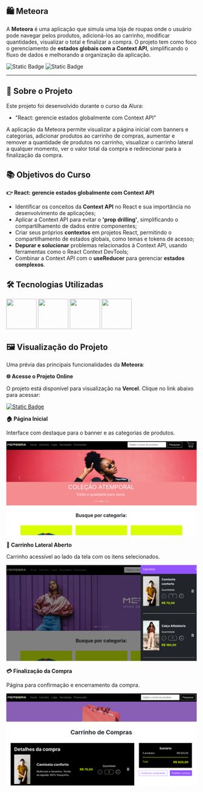 ## 🛍️ Meteora

A **Meteora** é uma aplicação que simula uma loja de roupas onde o usuário pode navegar pelos produtos, adicioná-los ao carrinho, modificar quantidades, visualizar o total e finalizar a compra. O projeto tem como foco o gerenciamento de **estados globais com a Context API**, simplificando o fluxo de dados e melhorando a organização da aplicação.

![Static Badge](https://img.shields.io/badge/Conclu%C3%ADdo-label?style=for-the-badge&label=Status) ![Static Badge](https://img.shields.io/badge/Alura-label?style=for-the-badge&label=Curso&color=%23000080)

<hr>

## 🚀 Sobre o Projeto

Este projeto foi desenvolvido durante o curso da Alura:

* "React: gerencie estados globalmente com Context API"
  
A aplicação da Meteora permite visualizar a página inicial com banners e categorias, adicionar produtos ao carrinho de compras, aumentar e remover a quantidade de produtos no carrinho, visualizar o carrinho lateral a qualquer momento, ver o valor total da compra e redirecionar para a finalização da compra.

## 📚 Objetivos do Curso

**👉 React: gerencie estados globalmente com Context API**

* Identificar os conceitos da **Context API** no React e sua importância no desenvolvimento de aplicações;
* Aplicar a Context API para evitar o **'prop drilling'**, simplificando o compartilhamento de dados entre componentes;
* Criar seus próprios **contextos** em projetos React, permitindo o compartilhamento de estados globais, como temas e tokens de acesso;
* **Depurar e solucionar** problemas relacionados à Context API, usando ferramentas como o React Context DevTools;
* Combinar a Context API com o **useReducer** para gerenciar **estados complexos**.

## 🛠️ Tecnologias Utilizadas

<img src="https://cdn.jsdelivr.net/gh/devicons/devicon@latest/icons/html5/html5-original-wordmark.svg" width="80" height="80"/>                <img src="https://cdn.jsdelivr.net/gh/devicons/devicon@latest/icons/css3/css3-original-wordmark.svg" width="80" height="80"/>                <img src="https://cdn.jsdelivr.net/gh/devicons/devicon@latest/icons/javascript/javascript-original.svg" width="80" height="80"/>        <img src="https://cdn.jsdelivr.net/gh/devicons/devicon@latest/icons/react/react-original-wordmark.svg" width="80" height="80"/>

## 🖼️ Visualização do Projeto

Uma prévia das principais funcionalidades da **Meteora**:

**🌐 Acesse o Projeto Online**

O projeto está disponível para visualização na **Vercel**. Clique no link abaixo para acessar:

<a href="https://meteora-ten-gamma.vercel.app" target="_blank">![Static Badge](https://img.shields.io/badge/Vercel-project?style=for-the-badge&color=A91079)</a>

**🏠 Página Inicial**

Interface com destaque para o banner e as categorias de produtos.

![Página inicial](public/assets/images/meteora-home.png)

**🛒 Carrinho Lateral Aberto**

Carrinho acessível ao lado da tela com os itens selecionados.

![Carrinho lateral aberto](public/assets/images/meteora-carrinho.png)

**💳 Finalização da Compra**

Página para confirmação e encerramento da compra.

![Finalização da compra](public/assets/images/meteora-finalizar.png)
